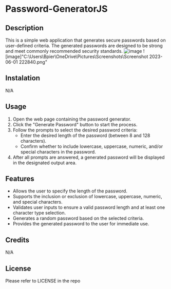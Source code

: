 # Password-GeneratorJS


## Description
This is a simple web application that generates secure passwords based on user-defined criteria. The generated passwords are designed to be strong and meet commonly recommended security standards.
![image](https://github.com/BennJPierce/Password-GeneratorJS/assets/132109155/d755e61f-e9d1-43ee-9128-c133706385eb)
![image]"C:\Users\Bpier\OneDrive\Pictures\Screenshots\Screenshot 2023-06-01 222840.png"
## Instalation 
N/A

## Usage

1. Open the web page containing the password generator.
2. Click the "Generate Password" button to start the process.
3. Follow the prompts to select the desired password criteria:
   - Enter the desired length of the password (between 8 and 128 characters).
   - Confirm whether to include lowercase, uppercase, numeric, and/or special characters in the password.
4. After all prompts are answered, a generated password will be displayed in the designated output area.

## Features

- Allows the user to specify the length of the password.
- Supports the inclusion or exclusion of lowercase, uppercase, numeric, and special characters.
- Validates user inputs to ensure a valid password length and at least one character type selection.
- Generates a random password based on the selected criteria.
- Provides the generated password to the user for immediate use.

## Credits 
N/A

## License 

Please refer to LICENSE in the repo
